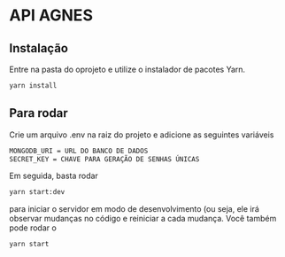 # API AGNES

## Instalação

Entre na pasta do oprojeto e utilize o instalador de pacotes Yarn.

```bash
yarn install
```

## Para rodar

Crie um arquivo .env na raiz do projeto e adicione as seguintes variáveis

```bash
MONGODB_URI = URL DO BANCO DE DADOS
SECRET_KEY = CHAVE PARA GERAÇÃO DE SENHAS ÚNICAS
```

Em seguida, basta rodar

```bash
yarn start:dev
```

para iniciar o servidor em modo de desenvolvimento (ou seja, ele irá observar mudanças no código e reiniciar a cada mudança. Você também pode rodar o 

```bash
yarn start
```
